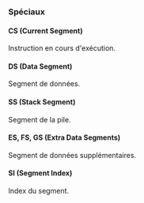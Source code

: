 ### Spéciaux 
#### CS (Current Segment)
Instruction en cours d'exécution.
#### DS (Data Segment)
Segment de données.
#### SS (Stack Segment)
Segment de la pile.
#### ES, FS, GS (Extra Data Segments)
Segment de données supplémentaires.
#### SI (Segment Index)
Index du segment.